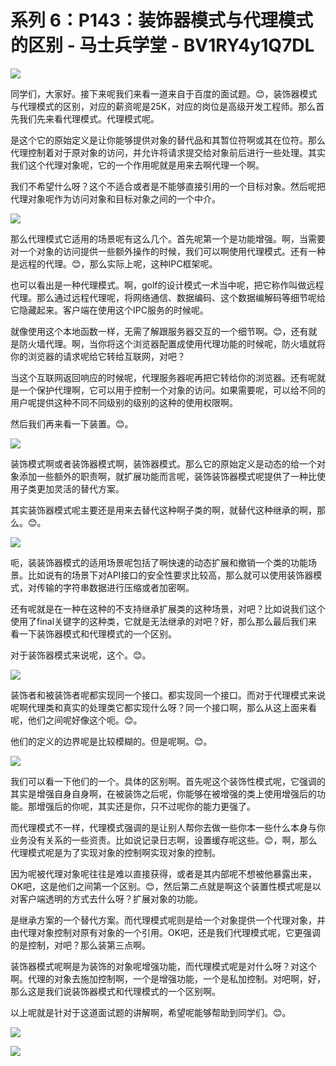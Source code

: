 # 系列 6：P143：装饰器模式与代理模式的区别 - 马士兵学堂 - BV1RY4y1Q7DL

![](img/0982f3b717c46658e624746f7042ca2d_0.png)

同学们，大家好。接下来呢我们来看一道来自于百度的面试题。😊，装饰器模式与代理模式的区别，对应的薪资呢是25K，对应的岗位是高级开发工程师。那么首先我们先来看代理模式。代理模式呢。

是这个它的原始定义是让你能够提供对象的替代品和其暂位符啊或其在位符。那么代理控制着对于原对象的访问，并允许将请求提交给对象前后进行一些处理。其实我们这个代理对象呢，它的一个作用呢就是用来去啊代理一个啊。

我们不希望什么呀？这个不适合或者是不能够直接引用的一个目标对象。然后呢把代理对象呢作为访问对象和目标对象之间的一个中介。



![](img/0982f3b717c46658e624746f7042ca2d_2.png)

那么代理模式它适用的场景呢有这么几个。首先呢第一个是功能增强。啊，当需要对一个对象的访问提供一些额外操作的时候，我们可以啊使用代理模式。还有一种是远程的代理。😊，那么实际上呢，这种IPC框架呢。

也可以看出是一种代理模式。啊，golf的设计模式一术当中呢，把它称作叫做远程代理。那么通过远程代理呢，将网络通信、数据编码、这个数据编解码等细节呢给它隐藏起来。客户端在使用这个IPC服务的时候呢。

就像使用这个本地函数一样，无需了解跟服务器交互的一个细节啊。😊，还有就是防火墙代理。啊，当你将这个浏览器配置成使用代理功能的时候呢，防火墙就将你的浏览器的请求呢给它转给互联网，对吧？

当这个互联网返回响应的时候呢，代理服务器呢再把它转给你的浏览器。还有呢就是一个保护代理啊，它可以用于控制一个对象的访问。如果需要呢，可以给不同的用户呢提供这种不同不同级别的级别的这种的使用权限啊。

然后我们再来看一下装置。😊。

![](img/0982f3b717c46658e624746f7042ca2d_4.png)

装饰模式啊或者装饰器模式啊，装饰器模式。那么它的原始定义是动态的给一个对象添加一些额外的职责啊，就扩展功能而言呢，装饰装饰器模式呢提供了一种比使用子类更加灵活的替代方案。

其实装饰器模式呢主要还是用来去替代这种啊子类的啊，就替代这种继承的啊，那么。😊。

![](img/0982f3b717c46658e624746f7042ca2d_6.png)

呃，装装饰器模式的适用场景呢包括了啊快速的动态扩展和撤销一个类的功能场景。比如说有的场景下对API接口的安全性要求比较高，那么就可以使用装饰器模式，对传输的字符串数据进行压缩或者加密啊。

还有呢就是在一种在这种的不支持继承扩展类的这种场景，对吧？比如说我们这个使用了final关键字的这种类，它就是无法继承的对吧？好，那么那么最后我们来看一下装饰器模式和代理模式的一个区别。

对于装饰器模式来说呢，这个。😊。

![](img/0982f3b717c46658e624746f7042ca2d_8.png)

装饰者和被装饰者呢都实现同一个接口。都实现同一个接口。而对于代理模式来说呢啊代理类和真实的处理类它都实现什么呀？同一个接口啊，那么从这上面来看呢，他们之间呢好像这个呃。😊。

他们的定义的边界呢是比较模糊的。但是呢啊。😊。

![](img/0982f3b717c46658e624746f7042ca2d_10.png)

我们可以看一下他们的一个。具体的区别啊。首先呢这个装饰性模式呢，它强调的其实是增强自身自身啊，在被装饰之后呢，你能够在被增强的类上使用增强后的功能。那增强后的你呢，其实还是你，只不过呢你的能力更强了。

而代理模式不一样，代理模式强调的是让别人帮你去做一些你本一些什么本身与你业务没有关系的一些资责。比如说记录日志啊，设置缓存呢这些。😊，啊，那么代理模式呢是为了实现对象的控制啊实现对象的控制。

因为呢被代理对象呢往往是难以直接获得，或者是其内部呢不想被他暴露出来，OK吧，这是他们之间第一个区别。😊，然后第二点就是啊这个装置性模式呢是以对客户端透明的方式去什么呀？扩展对象的功能。

是继承方案的一个替代方案。而代理模式呢则是给一个对象提供一个代理对象，并由代理对象控制对原有对象的一个引用。OK吧，还是我们代理模式呢，它更强调的是控制，对吧？那么装第三点啊。

装饰器模式呢啊是为装饰的对象呢增强功能，而代理模式呢是对什么呀？对这个啊。代理的对象去施加控制啊，一个是增强功能，一个是私加控制。对吧啊，好，那么这是我们说装饰器模式和代理模式的一个区别啊。

以上呢就是针对于这道面试题的讲解啊，希望呢能够帮助到同学们。😊。

![](img/0982f3b717c46658e624746f7042ca2d_12.png)

![](img/0982f3b717c46658e624746f7042ca2d_13.png)